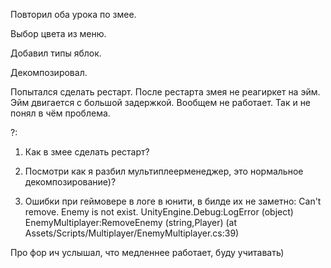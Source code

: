 Повторил оба урока по змее.

Выбор цвета из меню.

Добавил типы яблок.

Декомпозировал.

Попытался сделать рестарт. После рестарта змея не реагиркет на эйм. Эйм двигается с большой задержкой. Вообщем не работает. Так и не понял в чём проблема.

?:

1. Как в змее сделать рестарт?

2. Посмотри как я разбил мультиплеерменеджер, это нормальное декомпозирование)?

2. Ошибки при геймовере в логе в юнити, в билде их не заметно:
Can't remove. Enemy is not exist.
UnityEngine.Debug:LogError (object)
EnemyMultiplayer:RemoveEnemy (string,Player) (at Assets/Scripts/Multiplayer/EnemyMultiplayer.cs:39)

Про фор ич услышал, что медленнее работает, буду учитавать)